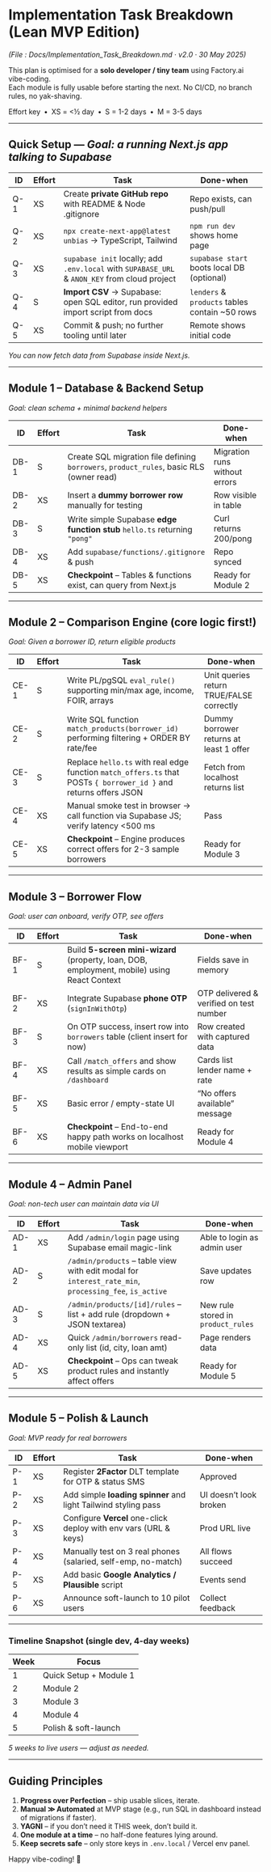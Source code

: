 # Implementation Task Breakdown (Lean MVP Edition)
*(File : Docs/Implementation_Task_Breakdown.md · v2.0 · 30 May 2025)*  

This plan is optimised for a **solo developer / tiny team** using Factory.ai vibe-coding.  
Each module is fully usable before starting the next.  No CI/CD, no branch rules, no yak-shaving.

Effort key • XS = <½ day • S = 1-2 days • M = 3-5 days  

---

## Quick Setup  — *Goal: a running Next.js app talking to Supabase*

| ID | Effort | Task | Done-when                                                   |
|----|--------|------|-------------------------------------------------------------|
| Q-1 | XS | Create **private GitHub repo** with README & Node .gitignore | Repo exists, can push/pull |
| Q-2 | XS | `npx create-next-app@latest unbias` → TypeScript, Tailwind | `npm run dev` shows home page |
| Q-3 | XS | `supabase init` locally; add `.env.local` with `SUPABASE_URL` & `ANON_KEY` from cloud project | `supabase start` boots local DB (optional) |
| Q-4 | S  | **Import CSV** → Supabase: open SQL editor, run provided import script from docs | `lenders` & `products` tables contain ~50 rows |
| Q-5 | XS | Commit & push; no further tooling until later | Remote shows initial code |

*You can now fetch data from Supabase inside Next.js.*

---

## Module 1 – Database & Backend Setup
*Goal: clean schema + minimal backend helpers*

| ID | Effort | Task | Done-when |
|----|--------|------|-----------|
| DB-1 | S | Create SQL migration file defining `borrowers`, `product_rules`, basic RLS (owner read) | Migration runs without errors |
| DB-2 | XS | Insert a **dummy borrower row** manually for testing | Row visible in table |
| DB-3 | S | Write simple Supabase **edge function stub** `hello.ts` returning `"pong"` | Curl returns 200/pong |
| DB-4 | XS | Add `supabase/functions/.gitignore` & push | Repo synced |
| DB-5 | XS | **Checkpoint** – Tables & functions exist, can query from Next.js | Ready for Module 2 |

---

## Module 2 – Comparison Engine  (core logic first!)
*Goal: Given a borrower ID, return eligible products*

| ID | Effort | Task | Done-when |
|----|--------|------|-----------|
| CE-1 | S | Write PL/pgSQL `eval_rule()` supporting min/max age, income, FOIR, arrays | Unit queries return TRUE/FALSE correctly |
| CE-2 | S | Write SQL function `match_products(borrower_id)` performing filtering + ORDER BY rate/fee | Dummy borrower returns at least 1 offer |
| CE-3 | S | Replace `hello.ts` with real edge function `match_offers.ts` that POSTs `{ borrower_id }` and returns offers JSON | Fetch from localhost returns list |
| CE-4 | XS | Manual smoke test in browser → call function via Supabase JS; verify latency <500 ms | Pass |
| CE-5 | XS | **Checkpoint** – Engine produces correct offers for 2-3 sample borrowers | Ready for Module 3 |

---

## Module 3 – Borrower Flow
*Goal: user can onboard, verify OTP, see offers*

| ID | Effort | Task | Done-when |
|----|--------|------|-----------|
| BF-1 | S | Build **5-screen mini-wizard** (property, loan, DOB, employment, mobile) using React Context | Fields save in memory |
| BF-2 | XS | Integrate Supabase **phone OTP** (`signInWithOtp`) | OTP delivered & verified on test number |
| BF-3 | S | On OTP success, insert row into `borrowers` table (client insert for now) | Row created with captured data |
| BF-4 | XS | Call `/match_offers` and show results as simple cards on `/dashboard` | Cards list lender name + rate |
| BF-5 | XS | Basic error / empty-state UI | “No offers available” message |
| BF-6 | XS | **Checkpoint** – End-to-end happy path works on localhost mobile viewport | Ready for Module 4 |

---

## Module 4 – Admin Panel
*Goal: non-tech user can maintain data via UI*

| ID | Effort | Task | Done-when |
|----|--------|------|-----------|
| AD-1 | XS | Add `/admin/login` page using Supabase email magic-link | Able to login as admin user |
| AD-2 | S | `/admin/products` – table view with edit modal for `interest_rate_min`, `processing_fee`, `is_active` | Save updates row |
| AD-3 | S | `/admin/products/[id]/rules` – list + add rule (dropdown + JSON textarea) | New rule stored in `product_rules` |
| AD-4 | XS | Quick `/admin/borrowers` read-only list (id, city, loan amt) | Page renders data |
| AD-5 | XS | **Checkpoint** – Ops can tweak product rules and instantly affect offers | Ready for Module 5 |

---

## Module 5 – Polish & Launch
*Goal: MVP ready for real borrowers*

| ID | Effort | Task | Done-when |
|----|--------|------|-----------|
| P-1 | XS | Register **2Factor** DLT template for OTP & status SMS | Approved |
| P-2 | XS | Add simple **loading spinner** and light Tailwind styling pass | UI doesn’t look broken |
| P-3 | XS | Configure **Vercel** one-click deploy with env vars (URL & keys) | Prod URL live |
| P-4 | XS | Manually test on 3 real phones (salaried, self-emp, no-match) | All flows succeed |
| P-5 | XS | Add basic **Google Analytics / Plausible** script | Events send |
| P-6 | XS | Announce soft-launch to 10 pilot users | Collect feedback |

---

### Timeline Snapshot (single dev, 4-day weeks)
| Week | Focus |
|------|-------|
| 1 | Quick Setup + Module 1 |
| 2 | Module 2 |
| 3 | Module 3 |
| 4 | Module 4 |
| 5 | Polish & soft-launch |

*5 weeks to live users — adjust as needed.*

---

## Guiding Principles
1. **Progress over Perfection** – ship usable slices, iterate.
2. **Manual ≫ Automated** at MVP stage (e.g., run SQL in dashboard instead of migrations if faster).
3. **YAGNI** – if you don’t need it THIS week, don’t build it.
4. **One module at a time** – no half-done features lying around.
5. **Keep secrets safe** – only store keys in `.env.local` / Vercel env panel.

Happy vibe-coding! 🎉
